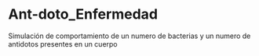 # Ant-doto_Enfermedad
Simulación de comportamiento de un numero de bacterias y un numero de antidotos presentes en un cuerpo

